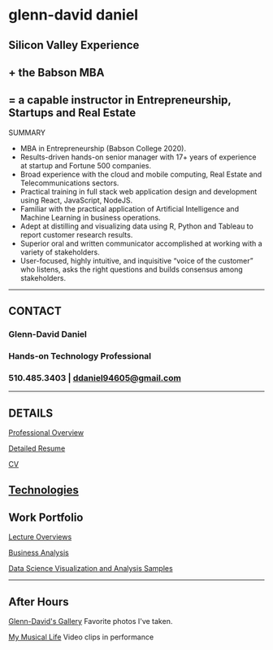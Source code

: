 # glenn-david daniel

## Silicon Valley Experience 

## + the Babson MBA 

## = a capable instructor in Entrepreneurship, Startups and Real Estate

SUMMARY
*	MBA in Entrepreneurship (Babson College 2020).
*	Results-driven hands-on senior manager with 17+ years of experience at startup and Fortune 500 companies.  
*	Broad experience with the cloud and mobile computing, Real Estate and Telecommunications sectors.
*	Practical training in full stack web application design and development using React, JavaScript, NodeJS.
*	Familiar with the practical application of Artificial Intelligence and Machine Learning in business operations.
*	Adept at distilling and visualizing data using R, Python and Tableau to report customer research results.
*	Superior oral and written communicator accomplished at working with a variety of stakeholders. 
*	User-focused, highly intuitive, and inquisitive “voice of the customer” who listens, asks the right questions and builds consensus among stakeholders.

---
## CONTACT
### Glenn-David Daniel
### Hands-on Technology Professional
### 510.485.3403 | ddaniel94605@gmail.com
---
## DETAILS
[Professional Overview](https://d2rd.github.io/glenn-david/)

[Detailed Resume](https://d2rd.github.io/glenn-david/)

[CV](https://d2rd.github.io/glenn-david/)

[Technologies](https://d2rd.github.io/glenn-david/)
---
## Work Portfolio

<!-- Links -->

[Lecture Overviews](https://d2rd.github.io/glenn-david/)

[Business Analysis](https://d2rd.github.io/glenn-david/)

[Data Science Visualization and Analysis Samples](https://d2rd.github.io/glenn-david/)

---

## After Hours
[Glenn-David's Gallery](https://d2rd.github.io/glenn-david/)
Favorite photos I've taken.

[My Musical Life](https://d2rd.github.io/glenn-david/) Video clips in performance
